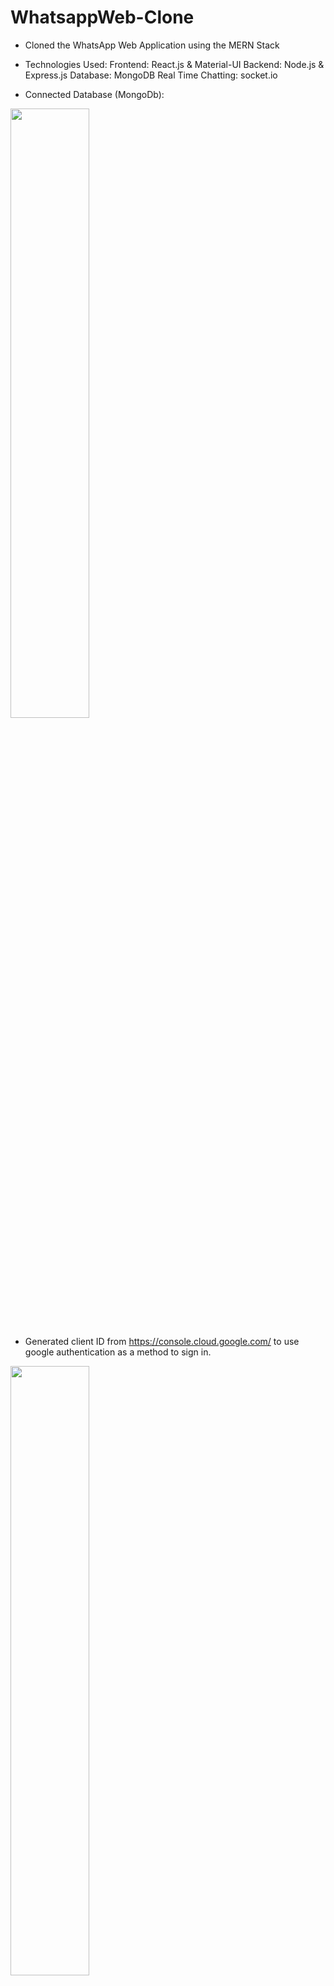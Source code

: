 # WhatsappWeb-Clone
 - Cloned the WhatsApp Web Application using the MERN Stack

 - Technologies Used: 
      Frontend: React.js & Material-UI 
      Backend: Node.js & Express.js 
      Database: MongoDB 
      Real Time Chatting: socket.io

- Connected Database (MongoDb):
<img src="https://user-images.githubusercontent.com/65996001/211464031-eca59086-e1ac-4fef-b32b-d95eb9433c8e.png" width=50% height=50%>

- Generated client ID from https://console.cloud.google.com/ to use google authentication as a method to sign in.
<img src="https://user-images.githubusercontent.com/65996001/211463776-90c462a9-afab-4cde-afe9-e82f78476eb4.png" width=50% height=50%>


